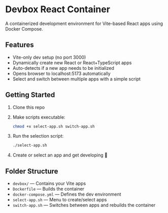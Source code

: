 # Devbox React Container

A containerized development environment for Vite-based React apps using Docker Compose.

## Features

- Vite-only dev setup (no port 3000)
- Dynamically create new React or React+TypeScript apps
- Auto-detects if a new app needs to be initialized
- Opens browser to localhost:5173 automatically
- Select and switch between multiple apps with a simple script

## Getting Started

1. Clone this repo
2. Make scripts executable:

    ```bash
    chmod +x select-app.sh switch-app.sh
    ```

3. Run the selection script:

    ```bash
    ./select-app.sh
    ```

4. Create or select an app and get developing 🚀

## Folder Structure

- `devbox/` — Contains your Vite apps
- `Dockerfile` — Builds the container
- `docker-compose.yml` — Defines the dev environment
- `select-app.sh` — Menu to create/select apps
- `switch-app.sh` — Switches between apps and rebuilds the container

